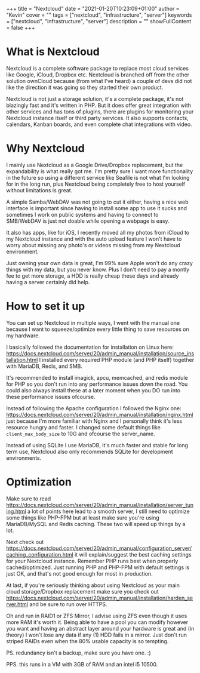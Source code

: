 +++
title = "Nextcloud"
date = "2021-01-20T10:23:09+01:00"
author = "Kevin"
cover = ""
tags = ["nextcloud", "infrastructure", "server"]
keywords = ["nextcloud", "infrastructure", "server"]
description = ""
showFullContent = false
+++

# What is Nextcloud
Nextcloud is a complete software package to replace most cloud services 
like Google, iCloud, Dropbox etc. Nextcloud is branched off from the other 
solution ownCloud because (from what I've heard) a couple of devs did not 
like the direction it was going so they started their own product.

Nextcloud is not just a storage solution, it's a complete package, it's not 
blazingly fast and it's written in PHP. But it does offer great integration 
with other services and has tons of plugins, there are plugins for monitoring 
your Nextcloud instance itself or third party services. It also supports contacts, 
calendars, Kanban boards, and even complete chat integrations with video.

# Why Nextcloud
I mainly use Nextcloud as a Google Drive/Dropbox replacement, but the expandability 
is what really got me. I'm pretty sure I want more functionality in the future so 
using a different service like Seafile is not what I'm looking for in the long run, 
plus Nextcloud being completely free to host yourself without limitations is great.

A simple Samba/WebDAV was not going to cut it either, having a nice web interface is 
important since having to install some app to use it sucks and sometimes I work on 
public systems and having to connect to SMB/WebDAV is just not doable while opening 
a webpage is easy.

It also has apps, like for iOS, I recently moved all my photos from iCloud to my Nextcloud 
instance and with the auto upload feature I won't have to worry about missing any photo's 
or videos missing from my Nextcloud environment.

Just owning your own data is great, I'm 99% sure Apple won't do any crazy things with my 
data, but you never know. Plus I don't need to pay a montly fee to get more storage, a 
HDD is really cheap these days and already having a server certainly did help.

# How to set it up
You can set up Nextcloud in multiple ways, I went with the manual one because I want to 
squeeze/optimize every little thing to save resources on my hardware.

I basically followed the documentation for installation on Linux here: 
https://docs.nextcloud.com/server/20/admin_manual/installation/source_installation.html 
I installed every required PHP module (and PHP itself) together with MariaDB, Redis, and SMB.

It's recommended to install imagick, apcu, memcached, and redis module for PHP so you don't 
run into any performance issues down the road. You could also always install these at a later 
moment when you DO run into these performance issues ofcourse. 

Instead of following the Apache configuration I followed the Nginx one: 
https://docs.nextcloud.com/server/20/admin_manual/installation/nginx.html 
just because I'm more familiar with Nginx and I personally think it's less resource hungry and 
faster. I changed some default things like `client_max_body_size` to 10G and ofcourse the 
server_name.

Instead of using SQLite I use MariaDB, it's much faster and stable for long term use, Nextcloud 
also only recommends SQLite for development environments.

# Optimization
Make sure to read https://docs.nextcloud.com/server/20/admin_manual/installation/server_tuning.html 
a lot of points here lead to a smooth server, I still need to optimize some things like PHP-FPM 
but at least make sure you're using MariaDB/MySQL and Redis caching. These two will speed up 
things by a lot. 

Next check out https://docs.nextcloud.com/server/20/admin_manual/configuration_server/caching_configuration.html 
it will explain/suggest the best caching settings for your Nextcloud instance. Remember PHP 
runs best when properly cached/optimized. Just running PHP and PHP-FPM with default settings is 
just OK, and that's not good enough for most in production.

At last, if you're seriously thinking about using Nextcloud as your main cloud storage/Dropbox replacement 
make sure you check out https://docs.nextcloud.com/server/20/admin_manual/installation/harden_server.html 
and be sure to run over HTTPS.

Oh and run in RAID1 or ZFS Mirror, I advise using ZFS even though it uses more RAM it's worth it. 
Being able to have a pool you can modify however you want and having an abstract layer around 
your hardware is great and (in theory) I won't lose any data if any (1) HDD fails in a mirror. 
Just don't run striped RAIDs even when the 80% usable capacity is so tempting.

PS. redundancy isn't a backup, make sure you have one. :)

PPS. this runs in a VM with 3GB of RAM and an intel i5 10500.